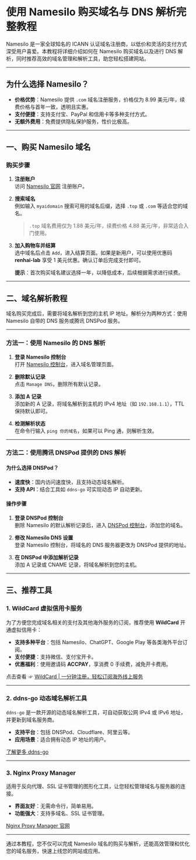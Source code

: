 # 使用 Namesilo 购买域名与 DNS 解析完整教程

Namesilo 是一家全球知名的 ICANN 认证域名注册商，以低价和灵活的支付方式深受用户喜爱。本教程将详细介绍如何在 Namesilo 购买域名以及进行 DNS 解析，同时推荐高效的域名管理和解析工具，助您轻松搭建网站。

---

## 为什么选择 Namesilo？

- **价格优势**：Namesilo 提供 `.com` 域名注册服务，价格仅为 8.99 美元/年，续费价格与首年一致，透明且实惠。
- **支付便捷**：支持支付宝、PayPal 和信用卡等多种支付方式。
- **无额外费用**：免费提供隐私保护服务，性价比极高。

---

## 一、购买 Namesilo 域名

### 购买步骤

1. **注册账户**  
   访问 [Namesilo 官网](https://www.namesilo.com) 注册账户。

2. **搜索域名**  
   例如输入 `myaidomain` 搜索可用的域名后缀，选择 `.top` 或 `.com` 等适合您的域名。

   > `.top` 域名费用仅为 1.88 美元/年，续费价格 4.88 美元/年，非常适合入门使用。

3. **加入购物车并结算**  
   选中域名后点击 `Add`，进入结算页面。如果是新用户，可以使用优惠码 **renhai-lab** 享受 1 美元优惠。确认订单后完成支付即可。

   **提示**：首次购买域名建议选择一年，以降低成本，后续根据需求进行续费。

---

## 二、域名解析教程

域名购买完成后，需要将域名解析到您的主机 IP 地址。解析分为两种方式：使用 Namesilo 自带的 DNS 服务或腾讯 DNSPod 服务。

---

### 方法一：使用 Namesilo 的 DNS 解析

1. **登录 Namesilo 控制台**  
   打开 [Namesilo 控制台](https://www.namesilo.com/login)，进入域名管理页面。

2. **删除默认记录**  
   点击 `Manage DNS`，删除所有默认记录。

3. **添加 A 记录**  
   添加新的 A 记录，将域名解析到主机的 IPv4 地址（如 `192.168.1.1`），TTL 保持默认即可。

4. **检测解析状态**  
   在命令行输入 `ping 你的域名`，如果可以 Ping 通，则解析生效。

---

### 方法二：使用腾讯 DNSPod 提供的 DNS 解析

#### 为什么选择 DNSPod？

- **速度快**：国内访问速度快，且支持动态域名解析。
- **支持 API**：结合工具如 `ddns-go` 可实现动态 IP 自动更新。

#### 操作步骤

1. **登录 DNSPod 控制台**  
   删除 Namesilo 的默认解析记录后，进入 [DNSPod 控制台](https://console.dnspod.cn/)，添加您的域名。

2. **修改 Namesilo DNS 设置**  
   登录 Namesilo 控制台，将域名的 DNS 服务器更改为 DNSPod 提供的地址。

3. **在 DNSPod 中添加解析记录**  
   添加 A 记录或 CNAME 记录，将域名解析到您的主机。

---

## 三、推荐工具

### 1. WildCard 虚拟信用卡服务

为了方便您完成域名相关的支付及其他海外服务的订阅，推荐使用 **WildCard** 开通虚拟信用卡：

- **支持多种平台**：包括 Namesilo、ChatGPT、Google Play 等各类海外平台订阅。
- **支付便捷**：支持微信、支付宝开卡。
- **优惠福利**：使用邀请码 **ACCPAY**，享消费 0 手续费，减免开卡费用。

点击查看 ☞ [WildCard | 一分钟注册，轻松订阅海外线上服务](https://bit.ly/bewildcard)

---

### 2. ddns-go 动态域名解析工具

`ddns-go` 是一款开源的动态域名解析工具，可自动获取公网 IPv4 或 IPv6 地址，并更新到域名服务商。

- **支持平台**：包括 DNSPod、Cloudflare、阿里云等。
- **应用场景**：适合拥有动态 IP 地址的用户。

[了解更多 ddns-go](https://github.com/jeessy2/ddns-go#ddns-go)

---

### 3. Nginx Proxy Manager

适用于反向代理、SSL 证书管理的图形化工具，让您轻松管理域名与服务器的连接。

- **界面友好**：无需命令行，简单易用。
- **功能强大**：支持多域名、SSL 证书管理。

[Nginx Proxy Manager 官网](https://nginxproxymanager.com/)

---

通过本教程，您不仅可以完成 Namesilo 域名的购买与解析，还能高效管理和优化您的域名服务，快速上线您的网站或应用。
